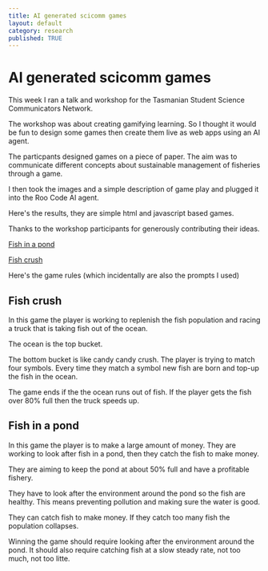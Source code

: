 ```yaml
---
title: AI generated scicomm games
layout: default
category: research
published: TRUE
---
```


# AI generated scicomm games

This week I ran a talk and workshop for the Tasmanian Student Science Communicators Network.

The workshop was about creating gamifying learning. So I thought it would be fun to design some games then create them live as web apps using an AI agent. 

The particpants designed games on a piece of paper. The aim was to communicate different concepts about sustainable management of fisheries through a game.

I then took the images and a simple description of game play and plugged it into the Roo Code AI agent. 

Here's the results, they are simple html and javascript based games. 

Thanks to the workshop participants for generously contributing their ideas. 

[Fish in a pond](https://www.seascapemodels.org/data/tassie-scicomm-games/fish-in-a-pond/)

[Fish crush](https://www.seascapemodels.org/data/tassie-scicomm-games/fish-crush/)

Here's the game rules (which incidentally are also the prompts I used)

## Fish crush

In this game the player is working to replenish the fish population and racing a truck that is taking fish out of the ocean.

The ocean is the top bucket.

The bottom bucket is like candy candy crush. The player is trying to match four symbols. Every time they match a symbol new fish are born and top-up the fish in the ocean. 

The game ends if the the ocean runs out of fish. 
If the player gets the fish over 80% full then the truck speeds up. 

## Fish in a pond 

In this game the player is to make a large amount of money. They are working to look after fish in a pond, then they catch the fish to make money. 

They are aiming to keep the pond at about 50% full and have a profitable fishery. 

They have to look after the environment around the pond so the fish are healthy. This means preventing pollution and making sure the water is good. 

They can catch fish to make money. If they catch too many fish the population collapses. 

Winning the game should require looking after the environment around the pond. It should also require catching fish at a slow steady rate, not too much, not too litte. 




